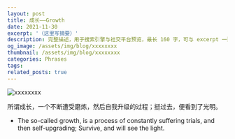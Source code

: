 ```yaml
---
layout: post
title: 成长——Growth
date: 2021-11-30
excerpt: '（这里写摘要）'
description: 完整描述，用于搜索引擎与社交平台预览，最长 160 字，可与 excerpt 一致
og_image: /assets/img/blog/xxxxxxxx
thumbnail: /assets/img/blog/xxxxxxxx
categories: Phrases
tags: 
related_posts: true
---
```


<img src="/assets/img/blog/xxxxxxxx" alt="xxxxxxxx">

所谓成长，一个不断遭受磨炼，然后自我升级的过程；挺过去，便看到了光明。

- The so-called growth, is a process of constantly suffering trials, and then self-upgrading; Survive, and will see the light.